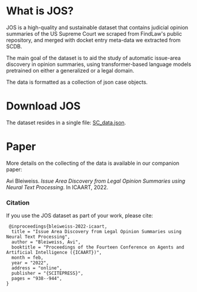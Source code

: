 # What is JOS?
JOS is a high-quality and sustainable dataset that contains judicial opinion summaries of the US Supreme Court we scraped from FindLaw's public repository, and merged with docket entry meta-data we extracted from SCDB.

The main goal of the dataset is to aid the study of automatic issue-area discovery in opinion summaries, using transformer-based language models pretrained on either a generalized or a legal domain. 

The data is formatted as a collection of json case objects.

# Download JOS
The dataset resides in a single file: [SC_data.json](SC_data.json).

# Paper
More details on the collecting of the data is available in our companion paper:

Avi Bleiweiss. *Issue Area Discovery from Legal Opinion Summaries using Neural Text Processing*. In ICAART, 2022.
 
### Citation
If you use the JOS dataset as part of your work, please cite:
    
     @inproceedings{bleiweiss-2022-icaart,
      title = "Issue Area Discovery from Legal Opinion Summaries using Neural Text Processing",
      author = "Bleiweiss, Avi",
      booktitle = "Proceedings of the Fourteen Conference on Agents and Artificial Intelligence ({ICAART})",
      month = feb,
      year = "2022",
      address = "online",
      publisher = "{SCITEPRESS}",
      pages = "938--944",
    }

